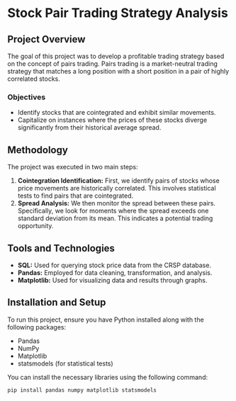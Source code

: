 # Stock Pair Trading Strategy Analysis

## Project Overview
The goal of this project was to develop a profitable trading strategy based on the concept of pairs trading. Pairs trading is a market-neutral trading strategy that matches a long position with a short position in a pair of highly correlated stocks.

### Objectives
- Identify stocks that are cointegrated and exhibit similar movements.
- Capitalize on instances where the prices of these stocks diverge significantly from their historical average spread.

## Methodology
The project was executed in two main steps:
1. **Cointegration Identification:** First, we identify pairs of stocks whose price movements are historically correlated. This involves statistical tests to find pairs that are cointegrated.
2. **Spread Analysis:** We then monitor the spread between these pairs. Specifically, we look for moments where the spread exceeds one standard deviation from its mean. This indicates a potential trading opportunity.


## Tools and Technologies
- **SQL:** Used for querying stock price data from the CRSP database.
- **Pandas:** Employed for data cleaning, transformation, and analysis.
- **Matplotlib:** Used for visualizing data and results through graphs.

## Installation and Setup
To run this project, ensure you have Python installed along with the following packages:
- Pandas
- NumPy
- Matplotlib
- statsmodels (for statistical tests)

You can install the necessary libraries using the following command:
```bash
pip install pandas numpy matplotlib statsmodels
